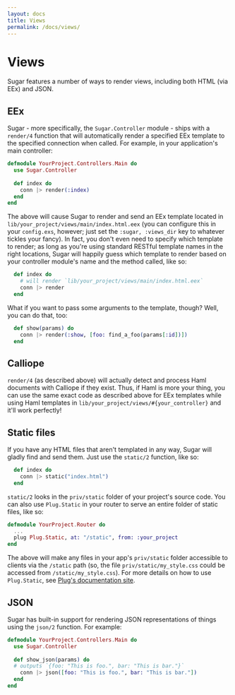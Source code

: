 ```yaml
---
layout: docs
title: Views
permalink: /docs/views/
---
```


# Views

Sugar features a number of ways to render views, including both HTML (via EEx) and JSON.

## EEx

Sugar - more specifically, the `Sugar.Controller` module - ships with a `render/4` function that will automatically render a specified EEx template to the specified connection when called.  For example, in your application's main controller:

```elixir
defmodule YourProject.Controllers.Main do
  use Sugar.Controller
  
  def index do
    conn |> render(:index)
  end
end
```

The above will cause Sugar to render and send an EEx template located in `lib/your_project/views/main/index.html.eex` (you can configure this in your `config.exs`, however; just set the `:sugar, :views_dir` key to whatever tickles your fancy).  In fact, you don't even need to specify which template to render; as long as you're using standard RESTful template names in the right locations, Sugar will happily guess which template to render based on your controller module's name and the method called, like so:

```elixir
  def index do
    # will render `lib/your_project/views/main/index.html.eex`
    conn |> render
  end
```

What if you want to pass some arguments to the template, though?  Well, you can do that, too:

```elixir
  def show(params) do
    conn |> render(:show, [foo: find_a_foo(params[:id])])
  end
```

## Calliope

`render/4` (as described above) will actually detect and process Haml documents with Calliope if they exist.  Thus, if Haml is more your thing, you can use the same exact code as described above for EEx templates while using Haml templates in `lib/your_project/views/#{your_controller}` and it'll work perfectly!

## Static files

If you have any HTML files that aren't templated in any way, Sugar will gladly find and send them.  Just use the `static/2` function, like so:

```elixir
  def index do
    conn |> static("index.html")
  end
```

`static/2` looks in the `priv/static` folder of your project's source code.  You can also use `Plug.Static` in your router to serve an entire folder of static files, like so:

```elixir
defmodule YourProject.Router do
  ...
  plug Plug.Static, at: "/static", from: :your_project
end
```

The above will make any files in your app's `priv/static` folder accessible to clients via the `/static` path (so, the file `priv/static/my_style.css` could be accessed from `/static/my_style.css`).  For more details on how to use `Plug.Static`, see [Plug's documentation site](http://hexdocs.pm/plug/Plug.Static.html).

## JSON

Sugar has built-in support for rendering JSON representations of things using the `json/2` function.  For example:

```elixir
defmodule YourProject.Controllers.Main do
  use Sugar.Controller
  
  def show_json(params) do
  # outputs `{foo: "This is foo.", bar: "This is bar."}`
    conn |> json([foo: "This is foo.", bar: "This is bar."])
  end
end
```
